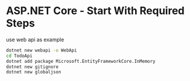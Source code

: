 # ASP.NET Core - Start With Required Steps

use web api as example

```sh
dotnet new webapi -o WebApi
cd TodoApi
dotnet add package Microsoft.EntityFrameworkCore.InMemory
dotnet new gitignore
dotnet new globaljson
```